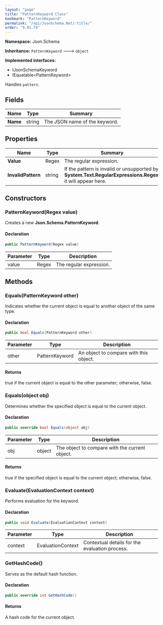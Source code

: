 ```yaml
---
layout: "page"
title: "PatternKeyword Class"
bookmark: "PatternKeyword"
permalink: "/api/JsonSchema.Net/:title/"
order: "9.01.74"
---
```

**Namespace:** Json.Schema

**Inheritance:**
`PatternKeyword`
 🡒 
`object`

**Implemented interfaces:**

- IJsonSchemaKeyword
- IEquatable\<PatternKeyword\>

Handles `pattern`.

## Fields

| Name | Type | Summary |
|---|---|---|
| **Name** | string | The JSON name of the keyword. |
## Properties

| Name | Type | Summary |
|---|---|---|
| **Value** | Regex | The regular expression. |
| **InvalidPattern** | string | If the pattern is invalid or unsupported by **System.Text.RegularExpressions.Regex**, it will appear here. |
## Constructors

### PatternKeyword(Regex value)

Creates a new **Json.Schema.PatternKeyword**.

#### Declaration

```c#
public PatternKeyword(Regex value)
```
| Parameter | Type | Description |
|---|---|---|
| value | Regex | The regular expression. |

## Methods

### Equals(PatternKeyword other)

Indicates whether the current object is equal to another object of the same type.

#### Declaration

```c#
public bool Equals(PatternKeyword other)
```
| Parameter | Type | Description |
|---|---|---|
| other | PatternKeyword | An object to compare with this object. |

#### Returns

true if the current object is equal to the <paramref name="other">other</paramref> parameter; otherwise, false.

### Equals(object obj)

Determines whether the specified object is equal to the current object.

#### Declaration

```c#
public override bool Equals(object obj)
```
| Parameter | Type | Description |
|---|---|---|
| obj | object | The object to compare with the current object. |

#### Returns

true if the specified object  is equal to the current object; otherwise, false.

### Evaluate(EvaluationContext context)

Performs evaluation for the keyword.

#### Declaration

```c#
public void Evaluate(EvaluationContext context)
```
| Parameter | Type | Description |
|---|---|---|
| context | EvaluationContext | Contextual details for the evaluation process. |

### GetHashCode()

Serves as the default hash function.

#### Declaration

```c#
public override int GetHashCode()
```

#### Returns

A hash code for the current object.


